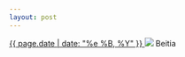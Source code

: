 ```yaml
---
layout: post
---
```


<p>
  <a href="/10">
    <time>{{ page.date | date: "%e %B, %Y" }}</time>
  </a>
  <a href="/10"><img src="{{ site.assets_url }}/10.jpg"/></a>
  <span>Beitia</span>
</p>
